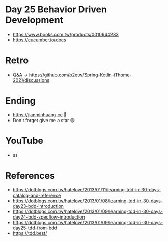 # Day 25 Behavior Driven Development
* https://www.books.com.tw/products/0010644283
* https://cucumber.io/docs

# Retro
* Q&A -> https://github.com/b2etw/Spring-Kotlin-iThome-2021/discussions

# Ending
* https://jianminhuang.cc 🌈
* Don't forget give me a star 😄

# YouTube
* ss

# References
* https://dotblogs.com.tw/hatelove/2013/01/11/learning-tdd-in-30-days-catalog-and-reference
* https://dotblogs.com.tw/hatelove/2013/01/08/learning-tdd-in-30-days-day23-bdd-introduction
* https://dotblogs.com.tw/hatelove/2013/01/09/learning-tdd-in-30-days-day24-bdd-specflow-introduction
* https://dotblogs.com.tw/hatelove/2013/01/09/learning-tdd-in-30-days-day25-tdd-from-bdd
* https://tdd.best/
